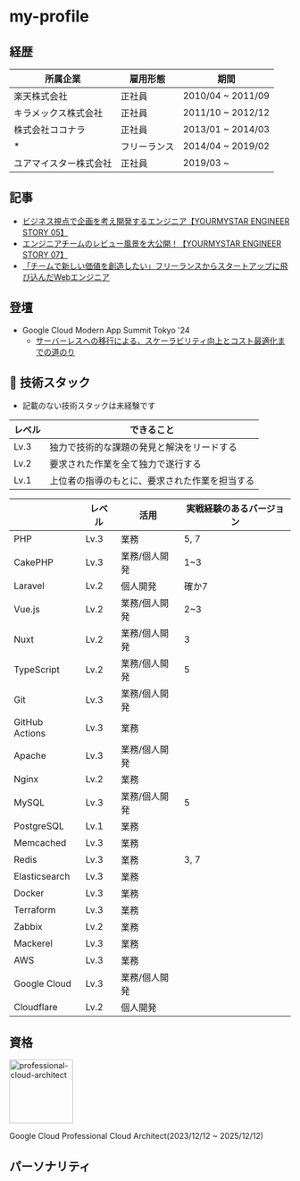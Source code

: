 # my-profile

## 経歴
| 所属企業 | 雇用形態 | 期間 |
| ------- | ------- | ------- |
| 楽天株式会社 | 正社員 | 2010/04 ~ 2011/09 |
| キラメックス株式会社 | 正社員 | 2011/10 ~ 2012/12 |
| 株式会社ココナラ | 正社員 | 2013/01 ~ 2014/03 |
| * | フリーランス | 2014/04 ~ 2019/02 |
| ユアマイスター株式会社 | 正社員 | 2019/03 ~ |

## 記事
- [ビジネス視点で企画を考え開発するエンジニア【YOURMYSTAR ENGINEER STORY 05】](https://www.wantedly.com/companies/yourmystar/post_articles/342125)
- [エンジニアチームのレビュー風景を大公開！【YOURMYSTAR ENGINEER STORY 07】](https://www.wantedly.com/companies/yourmystar/post_articles/373083)
- [「チームで新しい価値を創造したい」フリーランスからスタートアップに飛び込んだWebエンジニア](https://www.wantedly.com/companies/yourmystar/post_articles/166908)

## 登壇
- Google Cloud Modern App Summit Tokyo '24
  - [サーバーレスへの移行による、スケーラビリティ向上とコスト最適化までの道のり](https://cloudonair.withgoogle.com/events/modern-app-summit-24?talk=session-a2)

## 🚧 技術スタック
- 記載のない技術スタックは未経験です

| レベル | できること |
| ------- | ------- |
| Lv.3 | 独力で技術的な課題の発見と解決をリードする |
| Lv.2 | 要求された作業を全て独力で遂行する |
| Lv.1 | 上位者の指導のもとに、要求された作業を担当する |

|  | レベル | 活用 | 実戦経験のあるバージョン |
| ------- | ------- | ------- | ------- |
| PHP | Lv.3 | 業務 | 5, 7 |
| CakePHP | Lv.3 | 業務/個人開発 | 1~3 |
| Laravel | Lv.2 | 個人開発 | 確か7 |
| Vue.js | Lv.2 | 業務/個人開発 | 2~3 |
| Nuxt | Lv.2 | 業務/個人開発 | 3 |
| TypeScript | Lv.2 | 業務/個人開発 | 5 |
| Git | Lv.3 | 業務/個人開発 | | 
| GitHub Actions | Lv.3 | 業務 | | 
| Apache | Lv.3 | 業務/個人開発 | | 
| Nginx | Lv.2 | 業務 | | 
| MySQL | Lv.3 | 業務/個人開発 | 5 |
| PostgreSQL | Lv.1 | 業務 | | 
| Memcached | Lv.3 | 業務 | | 
| Redis | Lv.3 | 業務 | 3, 7 | 
| Elasticsearch | Lv.3 | 業務 | | 
| Docker | Lv.3 | 業務 | | 
| Terraform | Lv.3 | 業務 | | 
| Zabbix | Lv.2 | 業務 | | 
| Mackerel | Lv.3 | 業務 | | 
| AWS | Lv.3 | 業務 | | 
| Google Cloud | Lv.3 | 業務/個人開発 | | 
| Cloudflare | Lv.2 | 個人開発 | | 

## 資格

<img width="114" alt="professional-cloud-architect" src="https://github.com/user-attachments/assets/6e7e4140-ffc0-4385-8e5e-28df31c9228a">

Google Cloud Professional Cloud Architect(2023/12/12 ~ 2025/12/12)

## パーソナリティ
